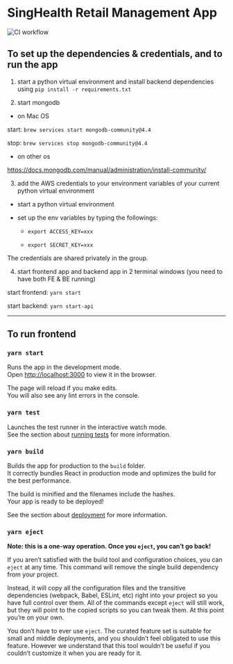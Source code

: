 # SingHealth Retail Management App

![CI workflow](https://github.com/YingjieQiao/escapp/actions/workflows/ci.yml/badge.svg)


## To set up the dependencies & credentials, and to run the app

1. start a python virtual environment and install backend dependencies using `pip install -r requirements.txt`

2. start mongodb

- on Mac OS

start: `brew services start mongodb-community@4.4`

stop: `brew services stop mongodb-community@4.4`

- on other os

https://docs.mongodb.com/manual/administration/install-community/

3. add the AWS credentials to your environment variables of your current python virtual environment

- start a python virtual environment

- set up the env variables by typing the followings:

    - `export ACCESS_KEY=xxx`

    - `export SECRET_KEY=xxx`


The credentials are shared privately in the group.


4. start frontend app and backend app in 2 terminal windows (you need to have both FE & BE running)

start frontend: `yarn start`

start backend: `yarn start-api`

---

## To run frontend


### `yarn start`

Runs the app in the development mode.\
Open [http://localhost:3000](http://localhost:3000) to view it in the browser.

The page will reload if you make edits.\
You will also see any lint errors in the console.

### `yarn test`

Launches the test runner in the interactive watch mode.\
See the section about [running tests](https://facebook.github.io/create-react-app/docs/running-tests) for more information.

### `yarn build`

Builds the app for production to the `build` folder.\
It correctly bundles React in production mode and optimizes the build for the best performance.

The build is minified and the filenames include the hashes.\
Your app is ready to be deployed!

See the section about [deployment](https://facebook.github.io/create-react-app/docs/deployment) for more information.

### `yarn eject`

**Note: this is a one-way operation. Once you `eject`, you can’t go back!**

If you aren’t satisfied with the build tool and configuration choices, you can `eject` at any time. This command will remove the single build dependency from your project.

Instead, it will copy all the configuration files and the transitive dependencies (webpack, Babel, ESLint, etc) right into your project so you have full control over them. All of the commands except `eject` will still work, but they will point to the copied scripts so you can tweak them. At this point you’re on your own.

You don’t have to ever use `eject`. The curated feature set is suitable for small and middle deployments, and you shouldn’t feel obligated to use this feature. However we understand that this tool wouldn’t be useful if you couldn’t customize it when you are ready for it.
